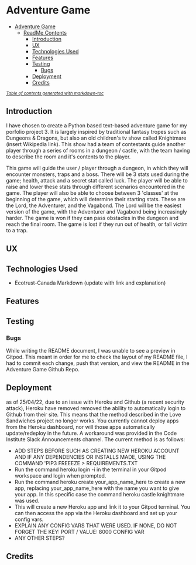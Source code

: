 # Adventure Game

- [Adventure Game](#adventure-game)
  * [ReadMe Contents](#readme-contents)
    + [Introduction](#introduction)
    + [UX](#ux)
    + [Technologies Used](#technologies-used)
    + [Features](#features)
    + [Testing](#testing)
      - [Bugs](#bugs)     
    + [Deployment](#deployment)
    + [Credits](#credits)

<small><i><a href='http://ecotrust-canada.github.io/markdown-toc/'>Table of contents generated with markdown-toc</a></i></small>

## Introduction

I have chosen to create a Python based text-based adventure game for my porfolio project 3. It is largely inspired by traditional fantasy tropes such as Dungeons & Dragons, but also an old children's tv show called Knightmare (insert Wikipedia link). This show had a team of contestants guide another player through a series of rooms in a dungeon / castle, with the team having to describe the room and it's contents to the player. 

This game will guide the user / player through a dungeon, in which they will encounter monsters, traps and a boss. There will be 3 stats used during the game; health, attack and a secret stat called luck. The player will be able to raise and lower these stats through different scenarios encountered in the game. The player will also be able to choose between 3 'classes' at the beginning of the game, which will determine their starting stats. These are the Lord, the Adventurer, and the Vagabond. The Lord will be the easiest version of the game, with the Adventurer and Vagabond being increasingly harder. The game is won if they can pass obstacles in the dungeon and reach the final room. The game is lost if they run out of health, or fall victim to a trap.


## UX



## Technologies Used

* Ecotrust-Canada Markdown (update with link and explanation)



## Features



## Testing
### Bugs
While writing the README document, I was unable to see a preview in Gitpod. This meant in order for me to check the layout of my README file, I had to commit each change, push that version, and view the README in the Adventure Game Github Repo.


## Deployment

as of 25/04/22, due to an issue with Heroku and Github (a recent security attack), Heroku have removed removed the ability to automatically login to Github from their site. This means that the method described in the Love Sandwiches project no longer works. You currently cannot deploy apps from the Heroku dashboard, nor will those apps automatically update/redeploy in the future. A workaround was provided in the Code Institute Slack Announcements channel. The current method is as follows:

* ADD STEPS BEFORE SUCH AS CREATING NEW HEROKU ACCOUNT AND IF ANY DEPENDENCIES OR INSTALLS MADE, USING THE COMMAND 'PIP3 FREEEZE > REQUIREMENTS.TXT
* Run the command heroku login -i in the terminal in your Gitpod workspace and login when prompted. 
* Run the command heroku create your_app_name_here to create a new app, replacing your_app_name_here with the name you want to give your  app. In this specific case the command heroku castle knightmare was used. 
* This will create a new Heroku app and link it to your Gitpod terminal. You can then access the app via the Heroku dashboard and set up your config vars.
* EXPLAIN ANY CONFIG VARS THAT WERE USED. IF NONE, DO NOT FORGET THE KEY: PORT / VALUE: 8000 CONFIG VAR
* ANY OTHER STEPS?


## Credits